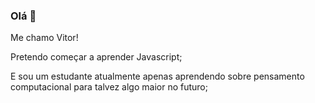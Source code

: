 ### Olá 👋

Me chamo Vitor!

Pretendo começar a aprender Javascript;

E sou um estudante atualmente apenas aprendendo sobre pensamento computacional para talvez algo maior no futuro;
